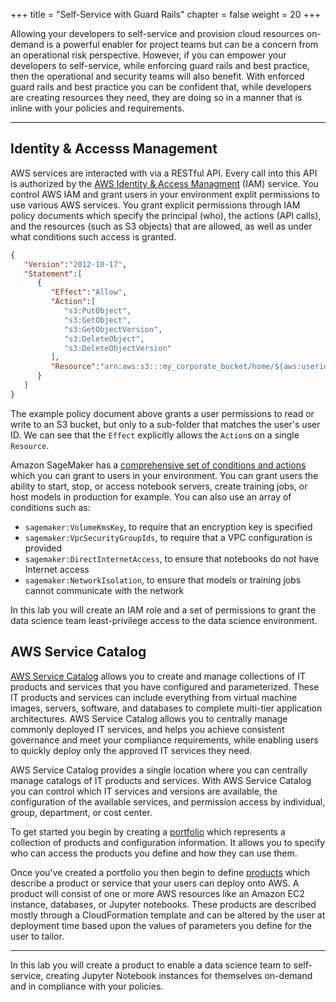 +++
title = "Self-Service with Guard Rails"
chapter = false
weight = 20
+++

Allowing your developers to self-service and provision cloud resources on-demand is a powerful enabler for project teams but can be a concern from an operational risk perspective.  However, if you can empower your developers to self-service, while enforcing guard rails and best practice, then the operational and security teams will also benefit.  With enforced guard rails and best practice you can be confident that, while developers are creating resources they need, they are doing so in a manner that is inline with your policies and requirements.  

---

## Identity & Accesss Management

AWS services are interacted with via a RESTful API.  Every call into this API is authorized by the [AWS Identity & Access Managment](https://aws.amazon.com/iam/) (IAM) service.  You control AWS IAM and grant users in your environment explit permissions to use various AWS services.  You grant explicit permissions through IAM policy documents which specify the principal (who), the actions (API calls), and the resources (such as S3 objects) that are allowed, as well as under what conditions such access is granted.  

```json
{
   "Version":"2012-10-17",
   "Statement":[
      {
         "Effect":"Allow",
         "Action":[
            "s3:PutObject",
            "s3:GetObject",
            "s3:GetObjectVersion",
            "s3:DeleteObject",
            "s3:DeleteObjectVersion"
         ],
         "Resource":"arn:aws:s3:::my_corporate_bucket/home/${aws:userid}/*"
      }
   ]
}
```

The example policy document above grants a user permissions to read or write to an S3 bucket, but only to a sub-folder that matches the user's user ID.  We can see that the `Effect` explicitly allows the `Action`s on a single `Resource`.  

Amazon SageMaker has a [comprehensive set of conditions and actions](https://docs.aws.amazon.com/sagemaker/latest/dg/security-iam.html) which you can grant to users in your environment.  You can grant users the ability to start, stop, or access notebook servers, create training jobs, or host models in production for example.  You can also use an array of conditions such as:

 - `sagemaker:VolumeKmsKey`, to require that an encryption key is specified
 - `sagemaker:VpcSecurityGroupIds`, to require that a VPC configuration is provided
 - `sagemaker:DirectInternetAccess`, to ensure that notebooks do not have Internet access
 - `sagemaker:NetworkIsolation`, to ensure that models or training jobs cannot communicate with the network

 In this lab you will create an IAM role and a set of permissions to grant the data science team least-privilege access to the data science environment.

## AWS Service Catalog

[AWS Service Catalog](https://docs.aws.amazon.com/servicecatalog/latest/adminguide/introduction.html) allows you to create and manage collections of IT products and services that you have configured and parameterized.  These IT products and services can include everything from virtual machine images, servers, software, and databases to complete multi-tier application architectures. AWS Service Catalog allows you to centrally manage commonly deployed IT services, and helps you achieve consistent governance and meet your compliance requirements, while enabling users to quickly deploy only the approved IT services they need.

AWS Service Catalog provides a single location where you can centrally manage catalogs of IT products and services. With AWS Service Catalog you can control which IT services and versions are available, the configuration of the available services, and permission access by individual, group, department, or cost center.

To get started you begin by creating a [portfolio](https://docs.aws.amazon.com/servicecatalog/latest/adminguide/catalogs_portfolios.html) which represents a collection of products and configuration information.  It allows you to specify who can access the products you define and how they can use them.

Once you've created a portfolio you then begin to define [products](https://docs.aws.amazon.com/servicecatalog/latest/adminguide/catalogs_products.html) which describe a product or service that your users can deploy onto AWS.  A product will consist of one or more AWS resources like an Amazon EC2 instance, databases, or Jupyter notebooks.  These products are described mostly through a CloudFormation template and can be altered by the user at deployment time based upon the values of parameters you define for the user to tailor.

---

In this lab you will create a product to enable a data science team to self-service, creating Jupyter Notebook instances for themselves on-demand and in compliance with your policies.